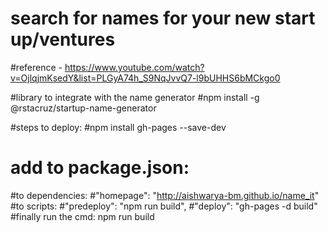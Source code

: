 # search for names for your new start up/ventures
#reference - https://www.youtube.com/watch?v=OjlqjmKsedY&list=PLGyA74h_S9NqJvvQ7-l9bUHHS6bMCkgo0

#library to integrate with the name generator
#npm install -g @rstacruz/startup-name-generator

#steps to deploy:
#npm install gh-pages --save-dev
# add to package.json: 
#to dependencies:
#"homepage": "http://aishwarya-bm.github.io/name_it"
#to scripts:
#"predeploy": "npm run build",
#"deploy": "gh-pages -d build"
#finally run the cmd: npm run build
